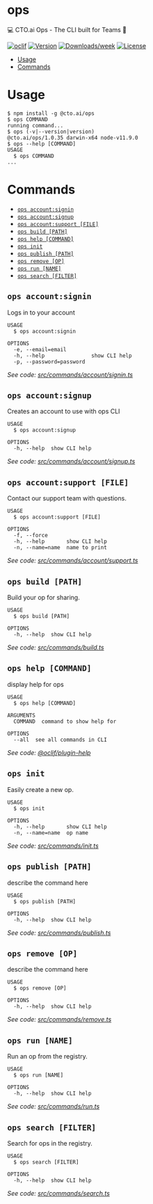 ops
===

💻 CTO.ai Ops - The CLI built for Teams 🚀

[![oclif](https://img.shields.io/badge/cli-oclif-brightgreen.svg)](https://oclif.io)
[![Version](https://img.shields.io/npm/v/ops.svg)](https://npmjs.org/package/ops)
[![Downloads/week](https://img.shields.io/npm/dw/ops.svg)](https://npmjs.org/package/ops)
[![License](https://img.shields.io/npm/l/ops.svg)](https://github.com/cto.ai/ops/blob/master/package.json)

<!-- toc -->
* [Usage](#usage)
* [Commands](#commands)
<!-- tocstop -->
# Usage
<!-- usage -->
```sh-session
$ npm install -g @cto.ai/ops
$ ops COMMAND
running command...
$ ops (-v|--version|version)
@cto.ai/ops/1.0.35 darwin-x64 node-v11.9.0
$ ops --help [COMMAND]
USAGE
  $ ops COMMAND
...
```
<!-- usagestop -->
# Commands
<!-- commands -->
* [`ops account:signin`](#ops-accountsignin)
* [`ops account:signup`](#ops-accountsignup)
* [`ops account:support [FILE]`](#ops-accountsupport-file)
* [`ops build [PATH]`](#ops-build-path)
* [`ops help [COMMAND]`](#ops-help-command)
* [`ops init`](#ops-init)
* [`ops publish [PATH]`](#ops-publish-path)
* [`ops remove [OP]`](#ops-remove-op)
* [`ops run [NAME]`](#ops-run-name)
* [`ops search [FILTER]`](#ops-search-filter)

## `ops account:signin`

Logs in to your account

```
USAGE
  $ ops account:signin

OPTIONS
  -e, --email=email
  -h, --help               show CLI help
  -p, --password=password
```

_See code: [src/commands/account/signin.ts](https://github.com/cto.ai/ops/blob/v1.0.35/src/commands/account/signin.ts)_

## `ops account:signup`

Creates an account to use with ops CLI

```
USAGE
  $ ops account:signup

OPTIONS
  -h, --help  show CLI help
```

_See code: [src/commands/account/signup.ts](https://github.com/cto.ai/ops/blob/v1.0.35/src/commands/account/signup.ts)_

## `ops account:support [FILE]`

Contact our support team with questions.

```
USAGE
  $ ops account:support [FILE]

OPTIONS
  -f, --force
  -h, --help       show CLI help
  -n, --name=name  name to print
```

_See code: [src/commands/account/support.ts](https://github.com/cto.ai/ops/blob/v1.0.35/src/commands/account/support.ts)_

## `ops build [PATH]`

Build your op for sharing.

```
USAGE
  $ ops build [PATH]

OPTIONS
  -h, --help  show CLI help
```

_See code: [src/commands/build.ts](https://github.com/cto.ai/ops/blob/v1.0.35/src/commands/build.ts)_

## `ops help [COMMAND]`

display help for ops

```
USAGE
  $ ops help [COMMAND]

ARGUMENTS
  COMMAND  command to show help for

OPTIONS
  --all  see all commands in CLI
```

_See code: [@oclif/plugin-help](https://github.com/oclif/plugin-help/blob/v2.1.6/src/commands/help.ts)_

## `ops init`

Easily create a new op.

```
USAGE
  $ ops init

OPTIONS
  -h, --help       show CLI help
  -n, --name=name  op name
```

_See code: [src/commands/init.ts](https://github.com/cto.ai/ops/blob/v1.0.35/src/commands/init.ts)_

## `ops publish [PATH]`

describe the command here

```
USAGE
  $ ops publish [PATH]

OPTIONS
  -h, --help  show CLI help
```

_See code: [src/commands/publish.ts](https://github.com/cto.ai/ops/blob/v1.0.35/src/commands/publish.ts)_

## `ops remove [OP]`

describe the command here

```
USAGE
  $ ops remove [OP]

OPTIONS
  -h, --help  show CLI help
```

_See code: [src/commands/remove.ts](https://github.com/cto.ai/ops/blob/v1.0.35/src/commands/remove.ts)_

## `ops run [NAME]`

Run an op from the registry.

```
USAGE
  $ ops run [NAME]

OPTIONS
  -h, --help  show CLI help
```

_See code: [src/commands/run.ts](https://github.com/cto.ai/ops/blob/v1.0.35/src/commands/run.ts)_

## `ops search [FILTER]`

Search for ops in the registry.

```
USAGE
  $ ops search [FILTER]

OPTIONS
  -h, --help  show CLI help
```

_See code: [src/commands/search.ts](https://github.com/cto.ai/ops/blob/v1.0.35/src/commands/search.ts)_
<!-- commandsstop -->
